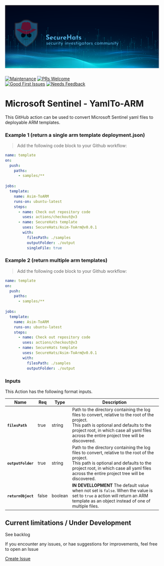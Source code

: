 ![logo](./media/sh-banner.png)
=========
[![Maintenance](https://img.shields.io/maintenance/yes/2023.svg?style=flat-square)]()
[![PRs Welcome](https://img.shields.io/badge/PRs-welcome-brightgreen.svg?style=flat-square)](http://makeapullrequest.com)</br>
[![Good First Issues](https://img.shields.io/github/issues/securehats/toolbox/good%20first%20issue?color=important&label=good%20first%20issue&style=flat)](https://github.com/securehats/toolbox/issues?q=is%3Aissue+is%3Aopen+label%3A%22good+first+issue%22)
[![Needs Feedback](https://img.shields.io/github/issues/securehats/toolbox/needs%20feedback?color=blue&label=needs%20feedback%20&style=flat)](https://github.com/securehats/toolbox/issues?q=is%3Aopen+is%3Aissue+label%3A%22needs+feedback%22)

# Microsoft Sentinel - YamlTo-ARM

This GitHub action can be used to convert Microsoft Sentinel yaml files to deployable ARM templates.  

### Example 1 (return a single arm template deployment.json)

> Add the following code block to your Github workflow:

```yaml
name: template
on:
  push:
    paths:
      - samples/**

jobs:
  template:
    name: Asim-ToARM
    runs-on: ubuntu-latest
    steps:
      - name: Check out repository code
        uses: actions/checkout@v3
      - name: SecureHats template
        uses: SecureHats/Asim-ToArm@v0.0.1
        with:
          filesPath: ./samples
          outputFolder: ./output
          singleFile: true
```

### Example 2 (return multiple arm templates)

> Add the following code block to your Github workflow:

```yaml
name: template
on:
  push:
    paths:
      - samples/**

jobs:
  template:
    name: Asim-ToARM
    runs-on: ubuntu-latest
    steps:
      - name: Check out repository code
        uses: actions/checkout@v3
      - name: SecureHats template
        uses: SecureHats/Asim-ToArm@v0.0.1
        with:
          filesPath: ./samples
          outputFolder: ./output
```

### Inputs

This Action has the following format inputs.

| Name | Req | Type | Description
|-|-|-|-|
| **`filesPath`**  | true | string | Path to the directory containing the log files to convert, relative to the root of the project.<br /> This path is optional and defaults to the project root, in which case all yaml files across the entire project tree will be discovered.
| **`outputFolder`**  | true | string | Path to the directory containing the log files to convert, relative to the root of the project.<br /> This path is optional and defaults to the project root, in which case all yaml files across the entire project tree will be discovered.
| **`returnObject`**  | false | boolean | **IN DEVELLOPMENT** The default value when not set is `false`. When the value is set to `true` a action will return an ARM template as an object instead of one of multiple files.


## Current limitations / Under Development

See backlog

If you encounter any issues, or hae suggestions for improvements, feel free to open an Issue

[Create Issue](../../issues/new/choose)
